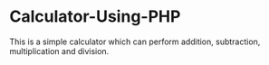 # Calculator-Using-PHP
This is a simple calculator which can perform addition, subtraction, multiplication and division.
